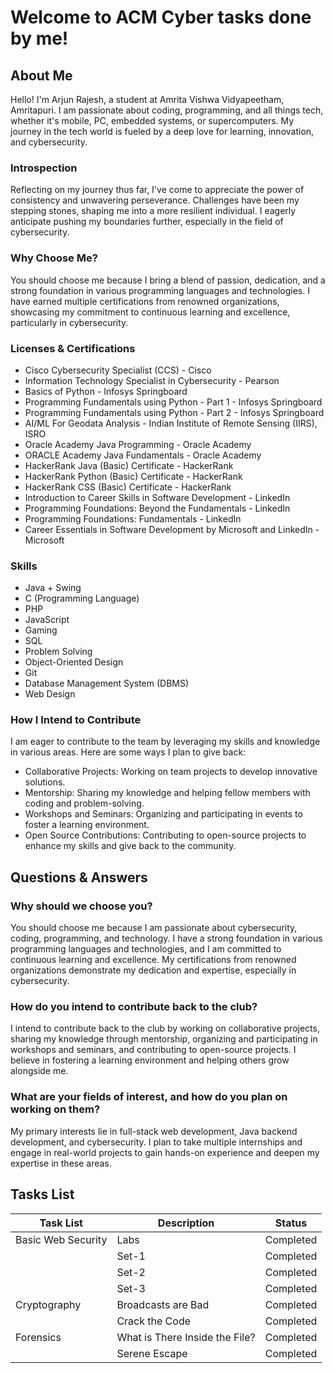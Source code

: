 # Welcome to ACM Cyber tasks done by me!

## About Me

Hello! I'm Arjun Rajesh, a student at Amrita Vishwa Vidyapeetham, Amritapuri. I am passionate about coding, programming, and all things tech, whether it's mobile, PC, embedded systems, or supercomputers. My journey in the tech world is fueled by a deep love for learning, innovation, and cybersecurity.

### Introspection

Reflecting on my journey thus far, I've come to appreciate the power of consistency and unwavering perseverance. Challenges have been my stepping stones, shaping me into a more resilient individual. I eagerly anticipate pushing my boundaries further, especially in the field of cybersecurity.

### Why Choose Me?

You should choose me because I bring a blend of passion, dedication, and a strong foundation in various programming languages and technologies. I have earned multiple certifications from renowned organizations, showcasing my commitment to continuous learning and excellence, particularly in cybersecurity.

### Licenses & Certifications

- Cisco Cybersecurity Specialist (CCS) - Cisco
- Information Technology Specialist in Cybersecurity - Pearson
- Basics of Python - Infosys Springboard
- Programming Fundamentals using Python - Part 1 - Infosys Springboard
- Programming Fundamentals using Python - Part 2 - Infosys Springboard
- AI/ML For Geodata Analysis - Indian Institute of Remote Sensing (IIRS), ISRO
- Oracle Academy Java Programming - Oracle Academy
- ORACLE Academy Java Fundamentals - Oracle Academy
- HackerRank Java (Basic) Certificate - HackerRank
- HackerRank Python (Basic) Certificate - HackerRank
- HackerRank CSS (Basic) Certificate - HackerRank
- Introduction to Career Skills in Software Development - LinkedIn
- Programming Foundations: Beyond the Fundamentals - LinkedIn
- Programming Foundations: Fundamentals - LinkedIn
- Career Essentials in Software Development by Microsoft and LinkedIn - Microsoft

### Skills

- Java + Swing
- C (Programming Language)
- PHP
- JavaScript
- Gaming
- SQL
- Problem Solving
- Object-Oriented Design
- Git
- Database Management System (DBMS)
- Web Design

### How I Intend to Contribute

I am eager to contribute to the team by leveraging my skills and knowledge in various areas. Here are some ways I plan to give back:

- Collaborative Projects: Working on team projects to develop innovative solutions.
- Mentorship: Sharing my knowledge and helping fellow members with coding and problem-solving.
- Workshops and Seminars: Organizing and participating in events to foster a learning environment.
- Open Source Contributions: Contributing to open-source projects to enhance my skills and give back to the community.

## Questions & Answers

### Why should we choose you?

You should choose me because I am passionate about cybersecurity, coding, programming, and technology. I have a strong foundation in various programming languages and technologies, and I am committed to continuous learning and excellence. My certifications from renowned organizations demonstrate my dedication and expertise, especially in cybersecurity.

### How do you intend to contribute back to the club?

I intend to contribute back to the club by working on collaborative projects, sharing my knowledge through mentorship, organizing and participating in workshops and seminars, and contributing to open-source projects. I believe in fostering a learning environment and helping others grow alongside me.

### What are your fields of interest, and how do you plan on working on them?

My primary interests lie in full-stack web development, Java backend development, and cybersecurity. I plan to take multiple internships and engage in real-world projects to gain hands-on experience and deepen my expertise in these areas.

## Tasks List

| Task List | Description | Status |
|-----------|-------------|--------|
| Basic Web Security | Labs | Completed |
|  | Set-1 | Completed |
|  | Set-2 | Completed |
|  | Set-3 | Completed |
| Cryptography | Broadcasts are Bad | Completed |
|  | Crack the Code | Completed |
| Forensics | What is There Inside the File? | Completed |
|  | Serene Escape | Completed |

